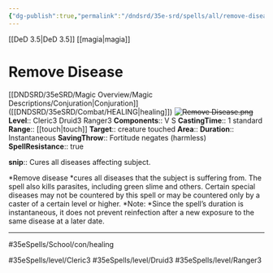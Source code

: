 ```yaml
---
{"dg-publish":true,"permalink":"/dndsrd/35e-srd/spells/all/remove-disease/"}
---
```


[[DeD 3.5\|DeD 3.5]] [[magia\|magia]]

# Remove Disease
[[DNDSRD/35eSRD/Magic Overview/Magic Descriptions/Conjuration\|Conjuration]] ([[DNDSRD/35eSRD/Combat/HEALING\|healing]])  <s class="aside-hide">![Remove Disease.png](/img/user/DNDSRD/35eSRD/Spells/imgs/remove%20disease.png)</s>
**Level**:: Cleric3 Druid3 Ranger3 
**Components**:: V S 
**CastingTime**:: 1 standard 
**Range**:: [[touch\|touch]]
**Target**:: creature touched
**Area**:: 
**Duration**:: Instantaneous
**SavingThrow**:: Fortitude negates (harmless)
**SpellResistance**:: true

**snip**:: Cures all diseases affecting subject.  




*Remove disease *cures all diseases that the subject is suffering from. The spell also kills parasites, including green slime and others. Certain special diseases may not be countered by this spell or may be countered only by a caster of a certain level or higher.
*Note: *Since the spell’s duration is instantaneous, it does not prevent reinfection after a new exposure to the same disease at a later date.

<hr/>



#35eSpells/School/con/healing

#35eSpells/level/Cleric3 #35eSpells/level/Druid3 #35eSpells/level/Ranger3 